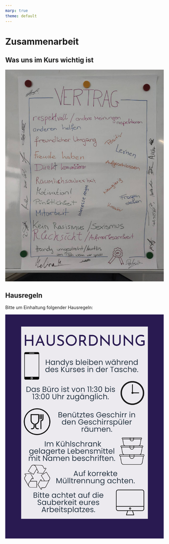 ```yaml
---
marp: true
theme: default
---
```



# Zusammenarbeit

## Was uns im Kurs wichtig ist

![Was ist uns wichtig!? Poster aus dem Kurs](_static/Zusammenarbeit_Poster.jpg)

## Hausregeln

Bitte um Einhaltung folgender Hausregeln:

![Offizielle Hausordnung von Everyone Codes](_static/i4_Hausordnung.png)
